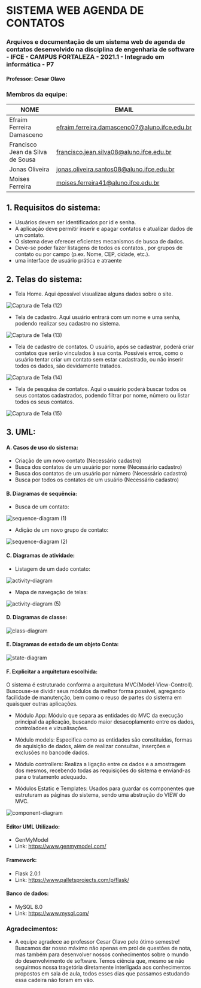 # SISTEMA WEB AGENDA DE CONTATOS
### Arquivos e documentação de um sistema web de agenda de contatos desenvolvido na disciplina de engenharia de software - IFCE - CAMPUS FORTALEZA - 2021.1 - Integrado em informática - P7
#### Professor: Cesar Olavo

### Membros da equipe:
|NOME|EMAIL|
| -------- | -------- |
|Efraim Ferreira Damasceno|efraim.ferreira.damasceno07@aluno.ifce.edu.br|
|Francisco Jean da Silva de Sousa|francisco.jean.silva08@aluno.ifce.edu.br|
|Jonas Oliveira|jonas.oliveira.santos08@aluno.ifce.edu.br|
|Moises Ferreira|moises.ferreira41@aluno.ifce.edu.br|

## 1. Requisitos do sistema:

- Usuários devem ser identificados por id e senha.
- A aplicação deve permitir inserir e apagar contatos e atualizar dados de um contato.
- O sistema deve oferecer eficientes mecanismos de busca de dados.
- Deve-se poder fazer listagens de todos os contatos., por grupos de contato ou por campo (p.ex.
Nome, CEP, cidade, etc.).
- uma interface de usuário prática e atraente

## 2. Telas do sistema:

- Tela Home. Aqui épossível visualizae alguns dados sobre o site.

![Captura de Tela (12)](https://user-images.githubusercontent.com/71938841/125688189-1fd0c5e8-5451-4c71-a6d5-aae51d784b4c.png)



- Tela de cadastro. Aqui usuário entrará com um nome e uma senha, podendo realizar seu cadastro no sistema.

![Captura de Tela (13)](https://user-images.githubusercontent.com/71938841/125688211-d7762ab8-318b-49af-a60e-0a695a219265.png)



- Tela de cadastro de contatos. O usuário, após se cadastrar, poderá criar contatos que serão vinculados à sua conta. Possíveis erros, como o usuário tentar criar um contato sem estar cadastrado, ou não inserir todos os dados, são devidamente tratados.

![Captura de Tela (14)](https://user-images.githubusercontent.com/71938841/125688236-f58cc052-e11a-4fc2-8921-d515e4fa5750.png)



- Tela de pesquisa de contatos. Aqui o usuário poderá buscar todos os seus contatos cadastrados, podendo filtrar por nome, número ou listar todos os seus contatos.

![Captura de Tela (15)](https://user-images.githubusercontent.com/71938841/125688253-43b5de5a-fab5-4589-ba01-2226064d6dcf.png)



## 3. UML:

#### A. Casos de uso do sistema:

- Criação de um novo contato (Necessário cadastro)
- Busca dos contatos de um usuário por nome (Necessário cadastro)
- Busca dos contatos de um usuário por número (Necessário cadastro)
- Busca por todos os contatos de um usuário (Necessário cadastro)



#### B. Diagramas de sequência:

- Busca de um contato:

![sequence-diagram (1)](https://user-images.githubusercontent.com/71938841/125536959-d06e1916-2d62-4784-a4f1-ee670c910d5c.png)


- Adição de um novo grupo de contato:

![sequence-diagram (2)](https://user-images.githubusercontent.com/71938841/125537657-bb0c075e-f90f-4c51-9016-d9d86b8891c6.png)



#### C. Diagramas de atividade:

- Listagem de um dado contato:

![activity-diagram](https://user-images.githubusercontent.com/71938841/125543760-381cd994-aa43-4d67-9289-275388056059.png)


- Mapa de navegação de telas:

![activity-diagram (5)](https://user-images.githubusercontent.com/71938841/125557546-44eb5f99-8b97-48d3-b580-331111fbd79a.png)



#### D. Diagramas de classe:

![class-diagram](https://user-images.githubusercontent.com/71938841/125692152-0d23bd96-e1ee-4f63-bf38-70382831ea88.png)



#### E. Diagramas de estado de um objeto Conta:

![state-diagram](https://user-images.githubusercontent.com/71938841/125558470-2920787e-1f65-43b0-a136-3a419c5e3d3e.png)


#### F. Explicitar a arquitetura escolhida:
  O sistema é estruturado conforma a arquitetura MVC(Model-View-Controll). Buscouse-se dividir seus módulos da melhor forma possível, agregando facilidade de manutenção, bem como o reuso de partes do sistema em quaisquer outras aplicações.
  
- Módulo App: Módulo que separa as entidades do MVC da execução principal da aplicação, buscando maior desacoplamento entre os dados, controladoes e vizualisações.


- Módulo models: Especifica como as entidades são constituídas, formas de aquisição de dados, além de realizar consultas, inserções e exclusões no bancode dados.


- Módulo  controllers: Realiza a ligação entre os dados e a amostragem dos mesmos, recebendo todas as requisições do sistema e enviand-as para o tratamento adequado.


- Módulos Estatic e Templates: Usados para guardar os componentes que estruturam as páginas do sistema, sendo uma abstração do VIEW do MVC.

![component-diagram](https://user-images.githubusercontent.com/71938841/125561574-74ef6746-8469-4900-a9d1-c645c02023a5.png)


#### Editor UML Utilizado:
- GenMyModel
- Link: https://www.genmymodel.com/

#### Framework:
- Flask 2.0.1
- Link: https://www.palletsprojects.com/p/flask/

#### Banco de dados:
- MySQL 8.0
- Link: https://www.mysql.com/



### Agradecimentos:
- A equipe agradece ao professor Cesar Olavo pelo ótimo semestre! Buscamos dar nosso máximo não apenas em prol de questões de nota, mas também para desenvolver nossos conhecimentos sobre o mundo do desenvolvimento de software. Temos ciência que, mesmo se não seguirmos nossa tragetória diretamente interligada aos conhecimentos propostos em sala de aula, todos esses dias que passamos estudando essa cadeira não foram em vão.
